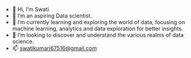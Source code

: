 - 👋 Hi, I’m Swati
- 👀 I’m an aspiring Data scientist.
- 🌱 I’m currently learning and exploring the world of data, focusing on machine learning, analytics and data exploration for better insights.
- 💞️ I’m looking to discover and understand the various realms of data science.
- 📫 swatikumari67516@gmail.com


